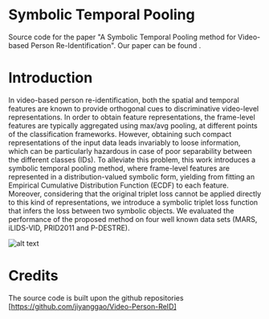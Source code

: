 # Symbolic Temporal Pooling
Source code for the paper "A Symbolic Temporal Pooling method for Video-based
Person Re-Identification". Our paper can be found .



# Introduction

In video-based person re-identification, both the spatial and temporal features are known to provide orthogonal cues to discriminative video-level representations. In order to obtain feature representations, the frame-level features are typically aggregated using max/avg pooling, at different points of the classification frameworks. However, obtaining such compact representations of the input data leads invariably to loose information, which can be particularly hazardous in case of poor separability between the different classes (IDs). To alleviate this problem, this work introduces a symbolic temporal pooling method, where frame-level features are represented in a distribution-valued symbolic form, yielding from fitting an Empirical Cumulative Distribution Function (ECDF) to each feature. Moreover, considering that the original triplet loss cannot be applied directly to this kind of representations, we introduce a symbolic triplet loss function that infers the loss between two symbolic objects. We evaluated the performance of the proposed method on four well known data sets (MARS, iLIDS-VID, PRID2011 and P-DESTRE). 

![alt text](https://github.com/aru05c/SymbolicTemporalPooling/images/Architecture.png?raw=true)

# Credits
The source code is built upon the github repositories [https://github.com/jiyanggao/Video-Person-ReID]
